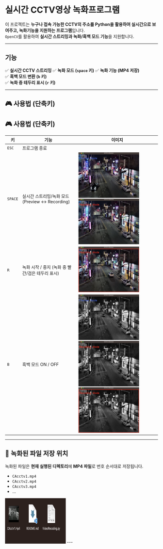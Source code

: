 # 실시간 CCTV영상 녹화프로그램

이 프로젝트는 **누구나 접속 가능한 CCTV의 주소를 Python을 활용하여 실시간으로 보여주고, 녹화기능을 지원하는 프로그램**입니다.  
`OpenCV`를 활용하여 **실시간 스트리밍과 녹화/흑백 모드 기능**을 지원합니다.  

---

## 기능
✅ **실시간 CCTV 스트리밍** 
✅ **녹화 모드 (`space` 키)** 
✅ **녹화 기능 (MP4 저장)**  
✅ **흑백 모드 변환 (`b` 키)**  
✅ **녹화 중 테두리 표시 (`r` 키)**  
 
---

## 🎮 사용법 (단축키)

## 🎮 사용법 (단축키)

| 키  | 기능 | 이미지 |
|-----|------------------------------------|--------------------------|
| `ESC` | 프로그램 종료 | |
| `SPACE` | 실시간 스트리밍/녹화 모드  (Preview ↔ Recording) | <img src="./images/PreviewMode.png" width="200px" height="150px"> <img src="./images/RecodingMode.png" width="200px" height="150px"> |
| `R` | 녹화 시작 / 중지 (녹화 중 빨간/검은 테두리 표시) | <img src="./images/Recoding.png" width="200px" height="150px"> |
| `B` | 흑백 모드 ON / OFF | <img src="./images/BlackPreviewMode.png" width="200px" height="150px"> <img src="./images/BlackRecodingMode.png" width="200px" height="150px"> <img src="./images/BlackRecoding.png" width="200px" height="150px"> |


---

## 📂 녹화된 파일 저장 위치
녹화된 파일은 **현재 실행된 디렉토리**에 **MP4 파일**로 번호 순서대로 저장됩니다.

- `CAcctv1.mp4`
- `CAcctv2.mp4`
- `CAcctv3.mp4`
- ...

<img src="./images/Directory.png" width="200px" height="150px">
---
